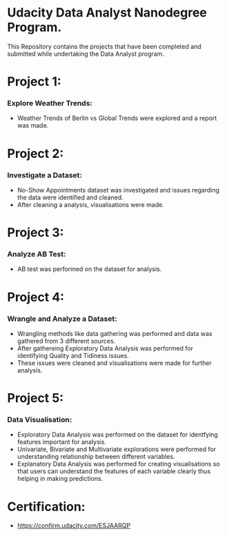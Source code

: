 # Udacity Data Analyst Nanodegree Program.
This Repository contains the projects that have been completed and submitted while undertaking the Data Analyst program.

# Project 1:
### Explore Weather Trends:
* Weather Trends of Berlin vs Global Trends were explored and a report was made.

# Project 2:
### Investigate a Dataset:
* No-Show Appointments dataset was investigated and issues regarding the data were identified and cleaned.
* After cleaning a analysis, visualisations were made.

# Project 3:
### Analyze AB Test:
* AB test was performed on the dataset for analysis.

# Project 4:
### Wrangle and Analyze a Dataset:
* Wrangling methods like data gathering was performed and data was gathered from 3 different sources.
* After gathereing Exploratory Data Analysis was performed for identifying Quality and Tidiness issues.
* These issues were cleaned and visualisations were made for further analysis.

# Project 5:
### Data Visualisation:
* Exploratory Data Analysis was performed on the dataset  for identfying features important for analysis.
* Univariate, Bivariate and Multivariate explorations were performed for understanding relationship between different variables.
* Explanatory Data Analysis was performed for creating visualisations so that users can understand the features of each variable clearly thus helping in making predictions.

# Certification:

* https://confirm.udacity.com/ESJAARQP